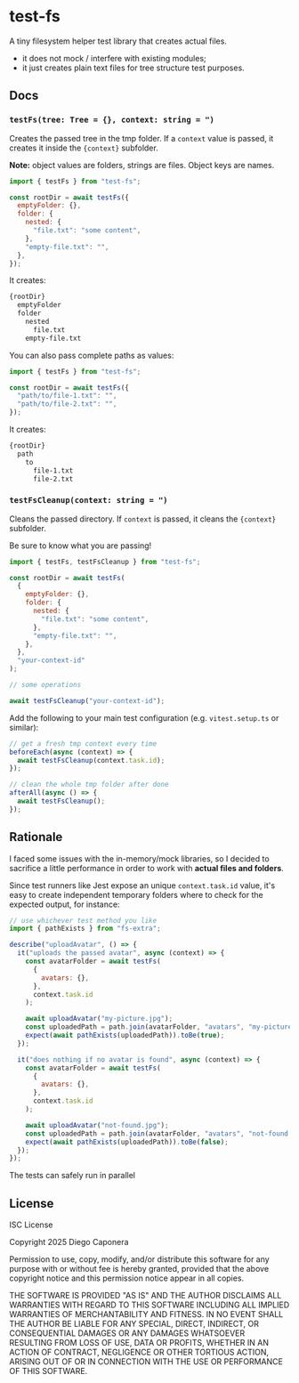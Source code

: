 # test-fs

A tiny filesystem helper test library that creates actual files.

- it does not mock / interfere with existing modules;
- it just creates plain text files for tree structure test purposes.

## Docs

### `testFs(tree: Tree = {}, context: string = ")`

Creates the passed tree in the tmp folder. If a `context` value is passed, it creates it inside the `{context}` subfolder.

**Note:** object values are folders, strings are files. Object keys are names.

```js
import { testFs } from "test-fs";

const rootDir = await testFs({
  emptyFolder: {},
  folder: {
    nested: {
      "file.txt": "some content",
    },
    "empty-file.txt": "",
  },
});
```

It creates:

```txt
{rootDir}
  emptyFolder
  folder
    nested
      file.txt
    empty-file.txt
```

You can also pass complete paths as values:

```js
import { testFs } from "test-fs";

const rootDir = await testFs({
  "path/to/file-1.txt": "",
  "path/to/file-2.txt": "",
});
```

It creates:

```txt
{rootDir}
  path
    to
      file-1.txt
      file-2.txt
```

### `testFsCleanup(context: string = ")`

Cleans the passed directory. If `context` is passed, it cleans the `{context}` subfolder.

Be sure to know what you are passing!

```js
import { testFs, testFsCleanup } from "test-fs";

const rootDir = await testFs(
  {
    emptyFolder: {},
    folder: {
      nested: {
        "file.txt": "some content",
      },
      "empty-file.txt": "",
    },
  },
  "your-context-id"
);

// some operations

await testFsCleanup("your-context-id");
```

Add the following to your main test configuration (e.g. `vitest.setup.ts` or similar):

```js
// get a fresh tmp context every time
beforeEach(async (context) => {
  await testFsCleanup(context.task.id);
});

// clean the whole tmp folder after done
afterAll(async () => {
  await testFsCleanup();
});
```

## Rationale

I faced some issues with the in-memory/mock libraries, so I decided to sacrifice a little performance in order to work with **actual files and folders**.

Since test runners like Jest expose an unique `context.task.id` value, it's easy to create independent temporary folders where to check for the expected output, for instance:

```js
// use whichever test method you like
import { pathExists } from "fs-extra";

describe("uploadAvatar", () => {
  it("uploads the passed avatar", async (context) => {
    const avatarFolder = await testFs(
      {
        avatars: {},
      },
      context.task.id
    );

    await uploadAvatar("my-picture.jpg");
    const uploadedPath = path.join(avatarFolder, "avatars", "my-picture.jpg");
    expect(await pathExists(uploadedPath)).toBe(true);
  });

  it("does nothing if no avatar is found", async (context) => {
    const avatarFolder = await testFs(
      {
        avatars: {},
      },
      context.task.id
    );

    await uploadAvatar("not-found.jpg");
    const uploadedPath = path.join(avatarFolder, "avatars", "not-found.jpg");
    expect(await pathExists(uploadedPath)).toBe(false);
  });
});
```

The tests can safely run in parallel

## License

ISC License

Copyright 2025 Diego Caponera

Permission to use, copy, modify, and/or distribute this software for any purpose with or without fee is hereby granted, provided that the above copyright notice and this permission notice appear in all copies.

THE SOFTWARE IS PROVIDED "AS IS" AND THE AUTHOR DISCLAIMS ALL WARRANTIES WITH REGARD TO THIS SOFTWARE INCLUDING ALL IMPLIED WARRANTIES OF MERCHANTABILITY AND FITNESS. IN NO EVENT SHALL THE AUTHOR BE LIABLE FOR ANY SPECIAL, DIRECT, INDIRECT, OR CONSEQUENTIAL DAMAGES OR ANY DAMAGES WHATSOEVER RESULTING FROM LOSS OF USE, DATA OR PROFITS, WHETHER IN AN ACTION OF CONTRACT, NEGLIGENCE OR OTHER TORTIOUS ACTION, ARISING OUT OF OR IN CONNECTION WITH THE USE OR PERFORMANCE OF THIS SOFTWARE.

